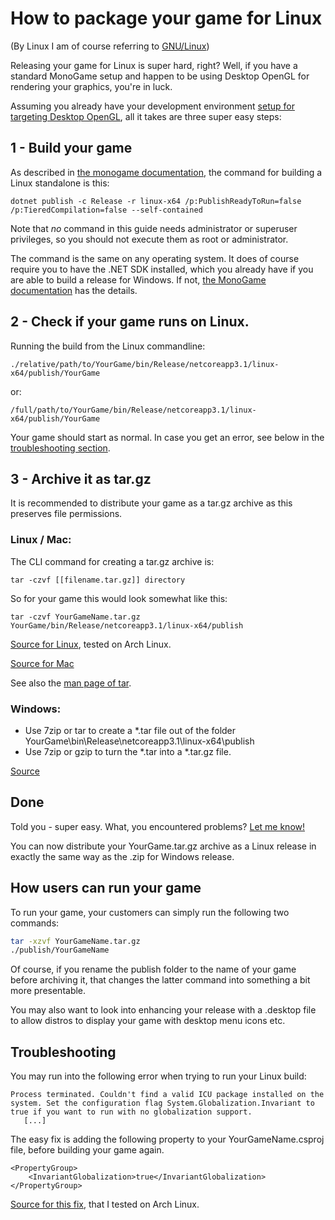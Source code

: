 # How to package your game for Linux
(By Linux I am of course referring to [GNU/Linux](https://www.gnu.org/gnu/linux-and-gnu.en.html))

Releasing your game for Linux is super hard, right?
Well, if you have a standard MonoGame setup and happen to be using Desktop OpenGL for rendering your graphics, you're in luck.

Assuming you already have your development environment [setup for targeting Desktop OpenGL](https://docs.monogame.net/articles/getting_started/0_getting_started.html), all it takes are three super easy steps:

## 1 - Build your game
As described in [the monogame documentation](https://docs.monogame.net/articles/packaging_games.html#building-and-packaging-for-linux), the command for building a Linux standalone is this:

`dotnet publish -c Release -r linux-x64 /p:PublishReadyToRun=false /p:TieredCompilation=false --self-contained`

Note that _no_ command in this guide needs administrator or superuser privileges, so you should not execute them as root or administrator.

The command is the same on any operating system. It does of course require you to have the .NET SDK installed, which you already have if you are able to build a release for Windows. If not, [the MonoGame documentation](https://docs.monogame.net/articles/getting_started/0_getting_started.html) has the details.

## 2 - Check if your game runs on Linux.

Running the build from the Linux commandline:

`./relative/path/to/YourGame/bin/Release/netcoreapp3.1/linux-x64/publish/YourGame`

or:

`/full/path/to/YourGame/bin/Release/netcoreapp3.1/linux-x64/publish/YourGame`

Your game should start as normal. In case you get an error, see below in the [troubleshooting section](https://github.com/linustux/PackagingMonoGameForLinux#troubleshooting).

## 3 - Archive it as tar.gz
It is recommended to distribute your game as a tar.gz archive as this preserves file permissions.

### Linux / Mac:

The CLI command for creating a tar.gz archive is:

`tar -czvf [[filename.tar.gz]] directory`

So for your game this would look somewhat like this:

`tar -czvf YourGameName.tar.gz YourGame/bin/Release/netcoreapp3.1/linux-x64/publish`

[Source for Linux](https://www.cyberciti.biz/faq/how-to-create-tar-gz-file-in-linux-using-command-line/), tested on Arch Linux.

[Source for Mac](https://osxdaily.com/2012/04/05/create-tar-gzip/)

See also the [man page of tar](https://man7.org/linux/man-pages/man1/tar.1.html).

### Windows:
- Use 7zip or tar to create a *.tar file out of the folder YourGame\bin\Release\netcoreapp3.1\linux-x64\publish
- Use 7zip or gzip to turn the *.tar into a *.tar.gz file.

[Source](https://stackoverflow.com/questions/10773880/how-to-create-tar-gz-archive-file-in-windows)

## Done
Told you - super easy.
What, you encountered problems? [Let me know!](https://github.com/linustux/PackagingMonoGameForLinux/issues)

You can now distribute your YourGame.tar.gz archive as a Linux release in exactly the same way as the .zip for Windows release.

## How users can run your game
To run your game, your customers can simply run the following two commands:

```Bash
tar -xzvf YourGameName.tar.gz
./publish/YourGameName

```

Of course, if you rename the publish folder to the name of your game before archiving it, that changes the latter command into something a bit more presentable.

You may also want to look into enhancing your release with a .desktop file to allow distros to display your game with desktop menu icons etc.


## Troubleshooting

You may run into the following error when trying to run your Linux build:
```
Process terminated. Couldn't find a valid ICU package installed on the system. Set the configuration flag System.Globalization.Invariant to true if you want to run with no globalization support.
   [...]
```
The easy fix is adding the following property to your YourGameName.csproj file, before building your game again.
```
<PropertyGroup>
    <InvariantGlobalization>true</InvariantGlobalization>
</PropertyGroup>
```

[Source for this fix](https://everythingtech.dev/2021/08/how-to-fix-couldnt-find-a-valid-icu-package-installed-on-the-system-set-the-configuration-flag-system-globalization-invariant-to-true-if-you-want-to-run-with-no-globalization-support/), that I tested on Arch Linux.

